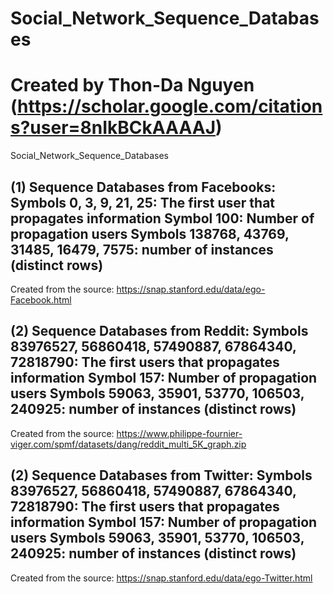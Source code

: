 # Social_Network_Sequence_Databases
# Created by Thon-Da Nguyen (https://scholar.google.com/citations?user=8nIkBCkAAAAJ)
Social_Network_Sequence_Databases

(1) Sequence Databases from Facebooks:
Symbols 0, 3, 9, 21, 25: The first user that propagates information
Symbol 100: Number of propagation users
Symbols 138768, 43769, 31485, 16479, 7575: number of instances (distinct rows)
----------------------------------------------------------------------------------------------------------------
Created from the source: https://snap.stanford.edu/data/ego-Facebook.html

(2) Sequence Databases from Reddit:
Symbols 83976527, 56860418, 57490887, 67864340, 72818790: The first users that propagates information
Symbol 157: Number of propagation users
Symbols 59063, 35901, 53770, 106503, 240925: number of instances (distinct rows)
---------------------------------------------------------------------------------------------------------------------------------------------
Created from the source: https://www.philippe-fournier-viger.com/spmf/datasets/dang/reddit_multi_5K_graph.zip

(2) Sequence Databases from Twitter:
Symbols 83976527, 56860418, 57490887, 67864340, 72818790: The first users that propagates information
Symbol 157: Number of propagation users
Symbols 59063, 35901, 53770, 106503, 240925: number of instances (distinct rows)
---------------------------------------------------------------------------------------------------------------------------------------------
Created from the source: https://snap.stanford.edu/data/ego-Twitter.html



